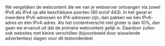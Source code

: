 We vergelijken de webcontent die we van je webserver ontvangen via zowel 
IPv6 als IPv4 op alle beschikbare poorten (80 en/of 443). In het geval er 
meerdere IPv6-adressen en IP4-adressen zijn, dan pakken we één IPv6-adres en
 één IPv4-adres. Als het contentverschil niet groter is dan 10%, dan gaan we
 ervanuit uit dat de primaire webcontent gelijk is. Daardoor zullen ook 
websites met kleine verschillen (bijvoorbeeld door wisselende advertenties) 
slagen voor dit testonderdeel. 

